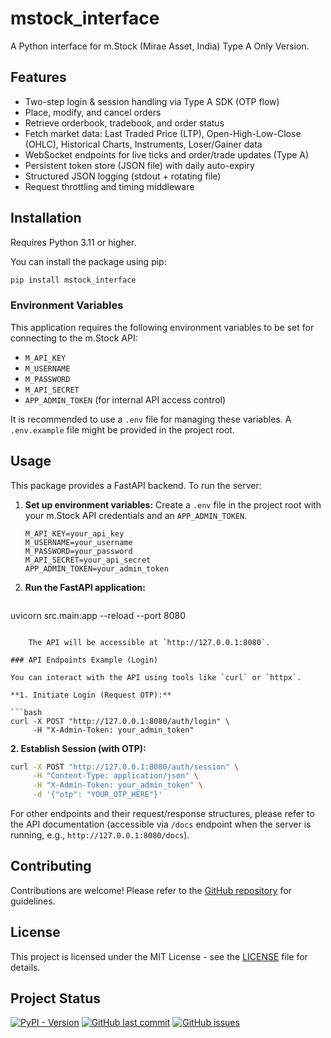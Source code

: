 # mstock_interface

A Python interface for m.Stock (Mirae Asset, India) Type A Only Version.

## Features

- Two-step login & session handling via Type A SDK (OTP flow)
- Place, modify, and cancel orders
- Retrieve orderbook, tradebook, and order status
- Fetch market data: Last Traded Price (LTP), Open-High-Low-Close (OHLC), Historical Charts, Instruments, Loser/Gainer data
- WebSocket endpoints for live ticks and order/trade updates (Type A)
- Persistent token store (JSON file) with daily auto-expiry
- Structured JSON logging (stdout + rotating file)
- Request throttling and timing middleware

## Installation

Requires Python 3.11 or higher.

You can install the package using pip:

```bash
pip install mstock_interface
```

### Environment Variables

This application requires the following environment variables to be set for connecting to the m.Stock API:

- `M_API_KEY`
- `M_USERNAME`
- `M_PASSWORD`
- `M_API_SECRET`
- `APP_ADMIN_TOKEN` (for internal API access control)

It is recommended to use a `.env` file for managing these variables. A `.env.example` file might be provided in the project root.

## Usage

This package provides a FastAPI backend. To run the server:

1.  **Set up environment variables:** Create a `.env` file in the project root with your m.Stock API credentials and an `APP_ADMIN_TOKEN`.

    ```
    M_API_KEY=your_api_key
    M_USERNAME=your_username
    M_PASSWORD=your_password
    M_API_SECRET=your_api_secret
    APP_ADMIN_TOKEN=your_admin_token
    ```

2.  **Run the FastAPI application:**

    ```bash
uvicorn src.main:app --reload --port 8080
```

    The API will be accessible at `http://127.0.0.1:8080`.

### API Endpoints Example (Login)

You can interact with the API using tools like `curl` or `httpx`.

**1. Initiate Login (Request OTP):**

```bash
curl -X POST "http://127.0.0.1:8080/auth/login" \
     -H "X-Admin-Token: your_admin_token"
```

**2. Establish Session (with OTP):**

```bash
curl -X POST "http://127.0.0.1:8080/auth/session" \
     -H "Content-Type: application/json" \
     -H "X-Admin-Token: your_admin_token" \
     -d '{"otp": "YOUR_OTP_HERE"}'
```

For other endpoints and their request/response structures, please refer to the API documentation (accessible via `/docs` endpoint when the server is running, e.g., `http://127.0.0.1:8080/docs`).

## Contributing

Contributions are welcome! Please refer to the [GitHub repository](https://github.com/coderkrp/m.Stock-Interface.git) for guidelines.

## License

This project is licensed under the MIT License - see the [LICENSE](LICENSE) file for details.

## Project Status

[![PyPI - Version](https://img.shields.io/pypi/v/mstock_interface)](https://pypi.org/project/mstock_interface/)
[![GitHub last commit](https://img.shields.io/github/last-commit/coderkrp/m.Stock-Interface)](https://github.com/coderkrp/m.Stock-Interface)
[![GitHub issues](https://img.shields.io/github/issues/coderkrp/m.Stock-Interface)](https://github.com/coderkrp/m.Stock-Interface/issues)
